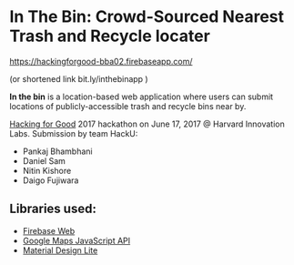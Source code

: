 # In The Bin: Crowd-Sourced Nearest Trash and Recycle locater

https://hackingforgood-bba02.firebaseapp.com/

(or shortened link bit.ly/inthebinapp )

**In the bin** is a location-based web application where users can submit locations of publicly-accessible trash and recycle bins near by. 

[Hacking for Good](https://www.meetup.com/hacking-for-good-2017/events/239012327/) 2017 hackathon on June 17, 2017 @ Harvard Innovation Labs.
Submission by team HackU: 
- Pankaj Bhambhani
- Daniel Sam
- Nitin Kishore
- Daigo Fujiwara

## Libraries used:

 - [Firebase Web](https://codelabs.developers.google.com/codelabs/firebase-web/)
 - [Google Maps JavaScript API](https://developers.google.com/maps/documentation/javascript/)
 - [Material Design Lite](https://getmdl.io/started/index.html)

